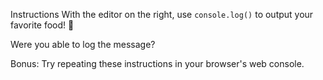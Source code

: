 Instructions
With the editor on the right, use ``console.log()`` to output your favorite food! 🍎

Were you able to log the message?

Bonus: Try repeating these instructions in your browser's web console.
